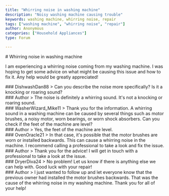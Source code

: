 ```yaml
---
title: "Whirring noise in washing machine"
description: "Noisy washing machine causing trouble"
keywords: washing machine, whirring noise, repair
tags: ["washing machine", "whirring noise", "repair"]
author: Anonymous
categories: ["Household Appliances"]
type: Forum

---
```


<div class="initial-post">
    # Whirring noise in washing machine
    <p>I am experiencing a whirring noise coming from my washing machine. I was hoping to get some advice on what might be causing this issue and how to fix it. Any help would be greatly appreciated!</p>
</div>

<div class="reply technician">
    ### DishwashDan88
    > Can you describe the noise more specifically? Is it a knocking or roaring sound?
</div>

<div class="reply author">
    ### Author
    > The noise is definitely a whirring sound. It's not a knocking or roaring sound. 
</div>

<div class="reply technician">
    ### WasherWizard_Mike11
    > Thank you for the information. A whirring sound in a washing machine can be caused by several things such as motor brushes, a noisy motor, worn bearings, or worn shock absorbers. Can you check if the feet of the machine are level?
</div>

<div class="reply author">
    ### Author
    > Yes, the feet of the machine are level.
</div>

<div class="reply technician">
    ### OvenOracle21
    > In that case, it's possible that the motor brushes are worn or installed backwards. This can cause a whirring noise in the machine. I recommend calling a professional to take a look and fix the issue.
</div>

<div class="reply author">
    ### Author
    > Thank you for the advice! I will get in touch with a professional to take a look at the issue.
</div>

<div class="reply technician">
    ### DryerDiva24
    > No problem! Let us know if there is anything else we can help with. Good luck with your repair!
</div>

<div class="reply author">
    ### Author
    > I just wanted to follow up and let everyone know that the previous owner had installed the motor brushes backwards. That was the cause of the whirring noise in my washing machine. Thank you for all of your help!
</div>
